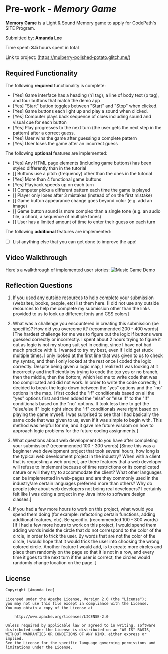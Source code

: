 # Pre-work - *Memory Game*

**Memory Game** is a Light & Sound Memory game to apply for CodePath's SITE Program. 

Submitted by: **Amanda Lee**

Time spent: **3.5** hours spent in total

Link to project: (https://mulberry-polished-potato.glitch.me/)

## Required Functionality

The following **required** functionality is complete:

* [Yes] Game interface has a heading (h1 tag), a line of body text (p tag), and four buttons that match the demo app
* [Yes] "Start" button toggles between "Start" and "Stop" when clicked. 
* [Yes] Game buttons each light up and play a sound when clicked. 
* [Yes] Computer plays back sequence of clues including sound and visual cue for each button
* [Yes] Play progresses to the next turn (the user gets the next step in the pattern) after a correct guess. 
* [Yes] User wins the game after guessing a complete pattern
* [Yes] User loses the game after an incorrect guess

The following **optional** features are implemented:

* [Yes] Any HTML page elements (including game buttons) has been styled differently than in the tutorial
* [] Buttons use a pitch (frequency) other than the ones in the tutorial
* [Yes] More than 4 functional game buttons
* [Yes] Playback speeds up on each turn
* [] Computer picks a different pattern each time the game is played
* [] Player only loses after 3 mistakes (instead of on the first mistake)
* [] Game button appearance change goes beyond color (e.g. add an image)
* [] Game button sound is more complex than a single tone (e.g. an audio file, a chord, a sequence of multiple tones)
* [] User has a limited amount of time to enter their guess on each turn

The following **additional** features are implemented:

- [ ] List anything else that you can get done to improve the app!

## Video Walkthrough

Here's a walkthrough of implemented user stories:
![Music Game Demo](assets/MusicGame.gif)


## Reflection Questions
1. If you used any outside resources to help complete your submission (websites, books, people, etc) list them here. 
[I did not use any outside resources to help me complete my submission other than the links provided to us to look up different fonts and CSS colors]

2. What was a challenge you encountered in creating this submission (be specific)? How did you overcome it? (recommended 200 - 400 words) 
[The hardest challenge for me was to figure out the logic if buttons were guessed correctly or incorrectly. I spent about 2 hours trying to figure it out as logic is not my strong suit
yet in coding, since I have not had much practice with it. I wanted to try my best, even if I did get stuck multiple times. I only looked at the first line that was given to us to check my 
syntax, and then I only looked at the rest once I coded the logic correctly. Despite being given a logic map, I realized I was looking at it incorrectly and inefficiently by trying to code
the top yes or no branch, then the middle, then the bottom, which led me to write code that was too complicated and did not work. In order to write the code correctly, I decided to break the 
logic down between the "yes" options and the "no" options in the map. I first coded the "if" conditionals based on all the "yes" options first and then added the "else" or "else if" to the 
"if" conditionals based on the "no" options. It took less time to get the "else/else if" logic right since the "if" conditionals were right based on playing the game myself. I was surprised 
to see that I had basically the same code that was given to us, even if it was simple to begin with. This method was helpful for me, and it gave me future wisdom on how to approach 
logic problems for the future coding assignments.]

3. What questions about web development do you have after completing your submission? (recommended 100 - 300 words) 
[Since this was a beginner web development project that took several hours, how long is the typical web development project in the industry? When with a client that is requesting a web project,
are there features that a web developer will refuse to implement because of time restrictions or its complicated nature or will they try to accommodate the client? What other languages can be 
implemented in web-pages and are they commonly used in the industry/are certain languages preferred more than others? Why do people joke about web developers not being real developers? I certainly
felt like I was doing a project in my Java intro to software design classes.]

4. If you had a few more hours to work on this project, what would you spend them doing (for example: refactoring certain functions, adding additional features, etc). Be specific. (recommended 100 - 300 words) 
[If I had a few more hours to work on this project, I would spend them adding words inside the circle that do not correspond to the color of the circle, in order to trick the user. By words that are not the color
of the circle, I would hope that it would trick the user into choosing the wrong colored circle. Another feature I would add, is to create more circles and place them randomly on the page so that it is not in a row, 
and every time it goes to the next turn if the user is correct, the circles would randomly change location on the page. ]



## License

    Copyright [Amanda Lee]

    Licensed under the Apache License, Version 2.0 (the "License");
    you may not use this file except in compliance with the License.
    You may obtain a copy of the License at

        http://www.apache.org/licenses/LICENSE-2.0

    Unless required by applicable law or agreed to in writing, software
    distributed under the License is distributed on an "AS IS" BASIS,
    WITHOUT WARRANTIES OR CONDITIONS OF ANY KIND, either express or implied.
    See the License for the specific language governing permissions and
    limitations under the License.
